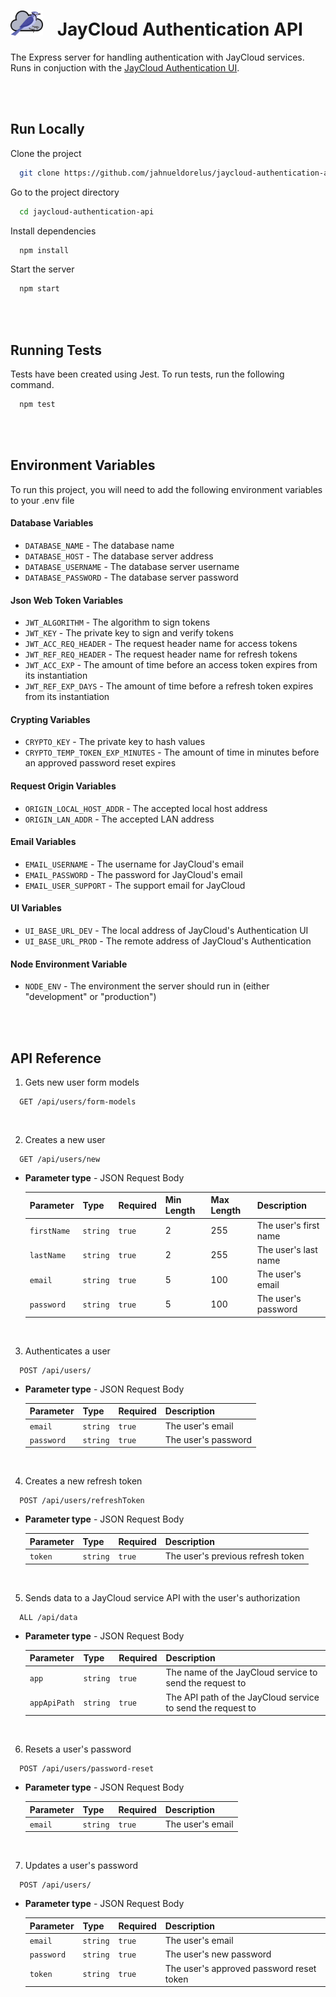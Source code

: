 # <img src="./src/assets/images/jaycloud.png" alt="JayCloud Logo" height="40" style="margin-right: 1rem;"> JayCloud Authentication API
The Express server for handling authentication with JayCloud services. Runs in conjuction with
the [JayCloud Authentication UI](https://github.com/jahnueldorelus/jaycloud-authentication-ui).

<br />
<br />

## Run Locally

Clone the project

```bash
  git clone https://github.com/jahnueldorelus/jaycloud-authentication-api.git
```

Go to the project directory

```bash
  cd jaycloud-authentication-api
```

Install dependencies

```bash
  npm install
```

Start the server

```bash
  npm start
```

<br />
<br />

## Running Tests

Tests have been created using Jest. To run tests, run the following command.

```bash
  npm test
```

<br />
<br />

## Environment Variables

To run this project, you will need to add the following environment variables to your .env file

#### Database Variables

- `DATABASE_NAME` - The database name
- `DATABASE_HOST` - The database server address
- `DATABASE_USERNAME` - The database server username
- `DATABASE_PASSWORD` - The database server password

#### Json Web Token Variables

- `JWT_ALGORITHM` - The algorithm to sign tokens
- `JWT_KEY` - The private key to sign and verify tokens
- `JWT_ACC_REQ_HEADER` - The request header name for access tokens
- `JWT_REF_REQ_HEADER` - The request header name for refresh tokens
- `JWT_ACC_EXP` - The amount of time before an access token expires from its instantiation
- `JWT_REF_EXP_DAYS` - The amount of time before a refresh token expires from its instantiation

#### Crypting Variables

- `CRYPTO_KEY` - The private key to hash values
- `CRYPTO_TEMP_TOKEN_EXP_MINUTES` - The amount of time in minutes before an approved password reset expires

#### Request Origin Variables

- `ORIGIN_LOCAL_HOST_ADDR` - The accepted local host address
- `ORIGIN_LAN_ADDR` - The accepted LAN address

#### Email Variables

- `EMAIL_USERNAME` - The username for JayCloud's email
- `EMAIL_PASSWORD` - The password for JayCloud's email
- `EMAIL_USER_SUPPORT` - The support email for JayCloud

#### UI Variables

- `UI_BASE_URL_DEV` - The local address of JayCloud's Authentication UI
- `UI_BASE_URL_PROD` - The remote address of JayCloud's Authentication

#### Node Environment Variable

- `NODE_ENV` - The environment the server should run in (either "development" or "production")

<br />
<br />

## API Reference

1. Gets new user form models

```http
  GET /api/users/form-models
```

<br />

2. Creates a new user

```http
  GET /api/users/new
```

- **Parameter type** - JSON Request Body

  | Parameter   | Type     | Required | Min Length | Max Length | Description           |
  | :---------- | :------- | :------- | :--------- | :--------- | :-------------------- |
  | `firstName` | `string` | `true`   | 2          | 255        | The user's first name |
  | `lastName`  | `string` | `true`   | 2          | 255        | The user's last name  |
  | `email`     | `string` | `true`   | 5          | 100        | The user's email      |
  | `password`  | `string` | `true`   | 5          | 100        | The user's password   |

  <br />

3. Authenticates a user

```http
  POST /api/users/
```

- **Parameter type** - JSON Request Body

  | Parameter  | Type     | Required | Description         |
  | :--------- | :------- | :------- | :------------------ |
  | `email`    | `string` | `true`   | The user's email    |
  | `password` | `string` | `true`   | The user's password |

  <br />

4. Creates a new refresh token

```http
  POST /api/users/refreshToken
```

- **Parameter type** - JSON Request Body

  | Parameter | Type     | Required | Description                       |
  | :-------- | :------- | :------- | :-------------------------------- |
  | `token`   | `string` | `true`   | The user's previous refresh token |

  <br />

5. Sends data to a JayCloud service API with the user's authorization

```http
  ALL /api/data
```

- **Parameter type** - JSON Request Body

  | Parameter    | Type     | Required | Description                                                 |
  | :----------- | :------- | :------- | :---------------------------------------------------------- |
  | `app`        | `string` | `true`   | The name of the JayCloud service to send the request to     |
  | `appApiPath` | `string` | `true`   | The API path of the JayCloud service to send the request to |

  <br />

6. Resets a user's password

```http
  POST /api/users/password-reset
```

- **Parameter type** - JSON Request Body

  | Parameter | Type     | Required | Description      |
  | :-------- | :------- | :------- | :--------------- |
  | `email`   | `string` | `true`   | The user's email |

  <br />

7. Updates a user's password

```http
  POST /api/users/
```

- **Parameter type** - JSON Request Body

  | Parameter  | Type     | Required | Description                              |
  | :--------- | :------- | :------- | :--------------------------------------- |
  | `email`    | `string` | `true`   | The user's email                         |
  | `password` | `string` | `true`   | The user's new password                  |
  | `token`    | `string` | `true`   | The user's approved password reset token |
